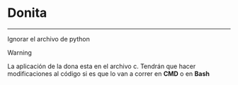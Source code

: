 # Donita
---
Ignorar el archivo de python

> [!WARNING]  
> La aplicación de la dona esta en el archivo c. Tendrán que hacer modificaciones al código si es que lo van a correr en **CMD** o en **Bash**
